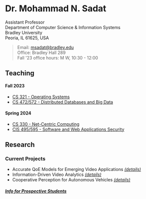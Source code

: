 # Dr. Mohammad N. Sadat
Assistant Professor\
Department of Computer Science & Information Systems \
Bradley University \
Peoria, IL 61625, USA

> Email: msadat@bradley.edu \
> Office: Bradley Hall 289 \
> Fall '23 office hours: M W, 10:30 - 12:00 


## Teaching

#### Fall 2023
- [CS 321 - Operating Systems](./Teaching/CS321/)
- [CS 472/572 - Distributed Databases and Big Data](./Teaching/CS472-572/) 


#### Spring 2024
- [CS 330 - Net-Centric Computing](./Teaching/CS330/) 
- [CIS 495/595 - Software and Web Applications Security](./Teaching/CIS495-595/) 

## Research 

### Current Projects 

- Accurate QoE Models for Emerging Video Applications [*(details)*](./Research)
- Information-Driven Video Analytics [*(details)*](./Research)
- Cooperative Perception for Autonomous Vehicles [*(details)*](./Research)

##### [Info for Prospective Students](./Research/student-research.md)

